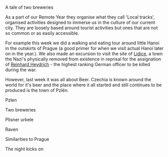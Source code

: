 A tale of two breweries

As a part of our Remote Year they organise what they call 'Local tracks', organised activities designed to immerse us in the culture of our current city. They are loosely based around tourist activities but ones that are not so common or as easily accessible.

For example this week we did a walking and eating tour around little Hanoi in the outskirts of Prague (a good primer for when we visit actual Hanoi later on in the year.). We also made an excursion to visit the site of [Lidice](https://en.wikipedia.org/wiki/Lidice), a town the Nazi's physically removed from existence in reprisal for the assignation of [Reinhard Heydrich](https://en.wikipedia.org/wiki/Reinhard_Heydrich) - the highest ranking German officer to be killed during the war.

However, last week it was all about Beer. Czechia is known around the world for it's beer and the place where it all started and still continues to be produced is the town of Pzlën.

Pzlen

Two breweries

Plisner urkele


Raven


Similarities to Prague


The night kicks on
